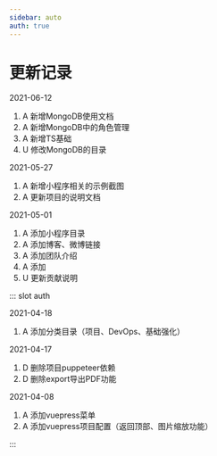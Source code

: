 ```yaml
---
sidebar: auto
auth: true
---
```


# 更新记录

2021-06-12
1. A 新增MongoDB使用文档
2. A 新增MongoDB中的角色管理
3. A 新增TS基础
4. U 修改MongoDB的目录

2021-05-27
1. A 新增小程序相关的示例截图
2. A 更新项目的说明文档

2021-05-01
1. A 添加小程序目录
2. A 添加博客、微博链接
3. A 添加团队介绍
4. A 添加
5. U 更新贡献说明

::: slot auth

2021-04-18
1. A 添加分类目录（项目、DevOps、基础强化）

2021-04-17

1. D 删除项目puppeteer依赖
2. D 删除export导出PDF功能

2021-04-08

1. A 添加vuepress菜单
2. A 添加vuepress项目配置（返回顶部、图片缩放功能）

:::